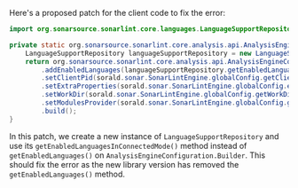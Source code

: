 Here's a proposed patch for the client code to fix the error:
```java
import org.sonarsource.sonarlint.core.languages.LanguageSupportRepository;

private static org.sonarsource.sonarlint.core.analysis.api.AnalysisEngineConfiguration buildAnalysisEngineConfiguration() {
    LanguageSupportRepository languageSupportRepository = new LanguageSupportRepository();
    return org.sonarsource.sonarlint.core.analysis.api.AnalysisEngineConfiguration.builder()
        .addEnabledLanguages(languageSupportRepository.getEnabledLanguagesInConnectedMode())
        .setClientPid(sorald.sonar.SonarLintEngine.globalConfig.getClientPid())
        .setExtraProperties(sorald.sonar.SonarLintEngine.globalConfig.extraProperties())
        .setWorkDir(sorald.sonar.SonarLintEngine.globalConfig.getWorkDir())
        .setModulesProvider(sorald.sonar.SonarLintEngine.globalConfig.getModulesProvider())
        .build();
}
```
In this patch, we create a new instance of `LanguageSupportRepository` and use its `getEnabledLanguagesInConnectedMode()` method instead of `getEnabledLanguages()` on `AnalysisEngineConfiguration.Builder`. This should fix the error as the new library version has removed the `getEnabledLanguages()` method.